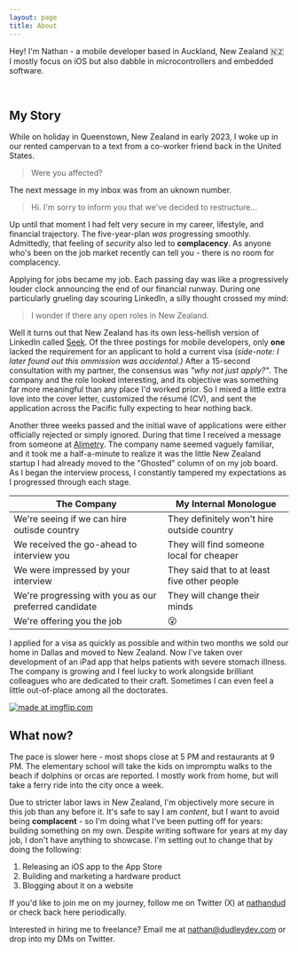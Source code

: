 ```yaml
---
layout: page
title: About
---
```


<p class="message">
  Hey! I'm Nathan - a mobile developer based in Auckland, New Zealand 🇳🇿<br>
  I mostly focus on iOS but also dabble in microcontrollers and embedded software.
</p>
  <div class="wrapper">
    <a href="https://www.linkedin.com/in/dudleynathan" class="icon linkedin">
      <span><i class="fa-brands fa-linkedin-in"></i></span>
    </a>
    <a href="https://www.twitter.com/nathandud" class="icon twitter">
      <span><i class="fa-brands fa-twitter"></i></span>
    </a>
    <a href="https://www.github.com/nathandud" class="icon github">
      <span><i class="fa-brands fa-github"></i></span>
    </a>
    <a href="mailto:nathan@dudleydev.com" class="icon email">
      <span><i class="fa-regular fa-envelope"></i></span>
    </a>
  </div>
<br>

## My Story
While on holiday in Queenstown, New Zealand in early 2023, I woke up in our rented campervan to a text from a co-worker friend back in the United States.

> Were you affected?

The next message in my inbox was from an uknown number.

> Hi. I'm sorry to inform you that we've decided to restructure...

Up until that moment I had felt very secure in my career, lifestyle, and financial trajectory.
The five-year-plan *was* progressing smoothly. Admittedly, that feeling of *security* also led to **complacency**.
As anyone who's been on the job market recently can tell you - there is no room for complacency.

Applying for jobs became my job. Each passing day was like a progressively louder clock announcing the end of our financial runway. During one particularly grueling day scouring LinkedIn, a silly thought crossed my mind:

> I wonder if there any open roles in New Zealand.

Well it turns out that New Zealand has its own less-hellish version of LinkedIn called [Seek](https://www.seek.co.nz).
Of the three postings for mobile developers, only **one** lacked the requirement 
for an applicant to hold a current visa (*side-note: I later found out this ommission was accidental.)*
After a 15-second consultation with my partner, the consensus was *"why not just apply?"*. The company and the role looked
interesting, and its objective was something far more meaningful than any place I'd worked prior. So I mixed a little extra
love into the cover letter, customized the résumé (CV), and sent the application across the Pacific fully expecting to hear nothing back.

Another three weeks passed and the initial wave of applications were either officially rejected or simply ignored. During that time I received a message from someone at [Alimetry](https://www.alimetry.com). The company name seemed vaguely familiar, and it took me a half-a-minute to realize it was the little New Zealand startup I had already moved to the "Ghosted" column of on my 
job board. As I began the interview process, I constantly tampered my expectations as I progressed through each stage.

| The Company | My Internal Monologue |
|-|-|
| We're seeing if we can hire outisde country | They definitely won't hire outside country |
| We received the go-ahead to interview you | They will find someone local for cheaper |
| We were impressed by your interview | They said that to at least five other people  |
| We're progressing with you as our preferred candidate | They will change their minds |
| We're offering you the job | 😮 |

I applied for a visa as quickly as possible and within two months we sold our home in Dallas and moved to New Zealand.
Now I've taken over development of an iPad app that helps patients with severe stomach illness. The company
is growing and I feel lucky to work alongside brilliant colleagues who are dedicated to their craft. Sometimes I can
even feel a little out-of-place among all the doctorates.

<a href="https://imgflip.com/i/90uaoo"><img src="https://i.imgflip.com/90uaoo.jpg" title="made at imgflip.com"/></a><a href="https://imgflip.com/memegenerator"></a>
<br>
## What now?
The pace is slower
here - most shops close at 5 PM and restaurants at 9 PM. The elementary school will take the kids on impromptu walks to the
beach if dolphins or orcas are reported. I mostly work from home, but will take a ferry ride into the city once
a week.

Due to stricter labor laws in New Zealand, I'm objectively more secure in this job than any before it. It's
safe to say I am *content*, but I want to avoid being **complacent** - so I'm doing what I've been putting off 
for years: building something on my own. Despite writing software for years at my day job, I don't have anything to
showcase. I'm setting out to change that by doing the following:

1. Releasing an iOS app to the App Store
2. Building and marketing a hardware product
3. Blogging about it on a website

If you'd like to join me on my journey, follow me on Twitter (X) at [nathandud](https://www.twitter.com/nathandud) or
check back here periodically.

Interested in hiring me to freelance? Email me at [nathan@dudleydev.com](mailto:nathan@dudleydev.com) or drop into my DMs on Twitter.


